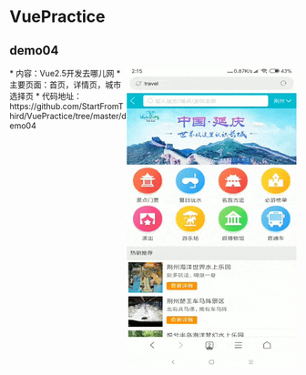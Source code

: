 # VuePractice  
## demo04  
  <img align="right" src="https://raw.githubusercontent.com/StartFromThird/VuePractice/master/show/travel.gif"/>  
* 内容：Vue2.5开发去哪儿网  
* 主要页面：首页，详情页，城市选择页  
* 代码地址：https://github.com/StartFromThird/VuePractice/tree/master/demo04  



